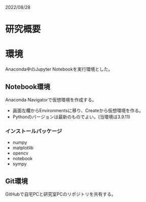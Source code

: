 2022/08/28
# 研究概要

# 環境
Anaconda中のJupyter Notebookを実行環境とした。
## Notebook環境
Anaconda Navigatorで仮想環境を作成する。
- 画面左欄からEnvironmentsに移り、Createから仮想環境を作る。
- Pythonのバージョンは最新のものでよい。(当環境は3.9.11)

### インストールパッケージ
- numpy
- matplotlib
- opencv
- notebook
- sympy

## Git環境
GitHubで自宅PCと研究室PCのリポジトリを共有する。